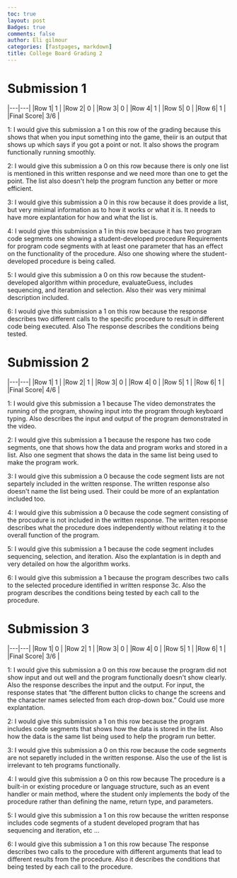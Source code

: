 ```yaml
---
toc: true
layout: post
Badges: true
comments: false
author: Eli gilmour
categories: [fastpages, markdown]
title: College Board Grading 2
---
```


# Submission 1

|---|---|
|Row 1| 1 | 
|Row 2| 0 | 
|Row 3| 0 |
|Row 4| 1 |
|Row 5| 0 |
|Row 6| 1  |
|Final Score| 3/6 |

1: I would give this submission a 1 on this row of the grading because this shows that when you input something into the game, theiir is an output that shows up which says if you got a point or not. It also shows the program functionally running smoothly.

2: I would give this submission a 0 on this row because there is only one list is mentioned in this written response and we need more than one to get the point. The list also doesn't help the program function any better or more efficient.

3: I would give this submission a 0 in this row because it does provide a list, but very minimal information as to how it works or what it is. It needs to have more explantation for how and what the list is. 

4: I would give this submission a 1 in this row because it has two program code segments one showing a student-developed procedure Requirements for program code segments with at least one parameter that has an effect
on the functionality of the procedure. Also one showing where the student-developed procedure is being called.

5: I would give this submission a 0 on this row because the student-developed algorithm within procedure, evaluateGuess, includes sequencing,
and iteration and selection. Also their was very minimal description included.

6: I would give this submission a 1 on this row because the response describes two different calls to the specific procedure to result in different code
being executed. Also The response describes the conditions being tested.

# Submission 2 

|---|---|
|Row 1| 1 | 
|Row 2| 1 | 
|Row 3| 0 |
|Row 4| 0 |
|Row 5| 1 |
|Row 6| 1 |
|Final Score| 4/6 |

1: I would give this submission a 1 because The video demonstrates the running of the program, showing input into the program through keyboard typing. Also describes the input and output of the program demonstrated in the video. 

2: I would give this submission a 1 because the respone has two code segments, one that shows how the data and program works and stored in a list. Also one segment that shows the data in the same list being used to make the program work.

3: I would give this submission a 0 because the code segment lists are not separtely included in the written response. The written response also doesn't name the list being used. Their could be more of an explantation included too.

4: I would give this submission a 0 because the code segment consisting of the procudure is not included in the written response. The written response describes what the procedure does independently without relating it to the
overall function of the program.

5: I would give this submission a 1 because the code segment includes sequencing, selection, and iteration. Also the explantation is in depth and very detailed on how the algorithm works.

6: I would give this submission a 1 because the program describes two calls to the selected procedure
identified in written response 3c. Also the program describes the conditions being tested by each call to the procedure. 

# Submission 3 

|---|---|
|Row 1| 0 | 
|Row 2| 1 | 
|Row 3| 0 |
|Row 4| 0 |
|Row 5| 1 |
|Row 6| 1 |
|Final Score| 3/6 |

1: I would give this submission a 0 on this row because the program did not show input and out well and the program functionally doesn't show clearly. Also the response describes the input and the output. For input, the response states that “the
different button clicks to change the screens and the character names selected from each
drop-down box.” Could use more explantation.

2: I would give this submission a 1 on this row because the program includes code segments that shows how the data is stored in the list. Also how the data is the same list being used to help the program run better. 

3: I would give this submission a 0 on this row because the code segments are not separetly included in the written response. Also the use of the list is irrelevant to teh programs functionally.

4: I would give this submission a 0 on this row because The procedure is a built-in or existing procedure or language structure, such as an event handler or
main method, where the student only implements the body of the procedure rather than defining the name, return type, and parameters. 

5: I would give this submission a 1 on this row because the written response includes code segments of a student developed program that has sequencing and iteration, etc ...

6: I would give this submission a 1 on this row because The response describes two calls to the procedure with different arguments that lead to different results from the procedure. Also it describes the conditions that being tested by each call to the procedure.